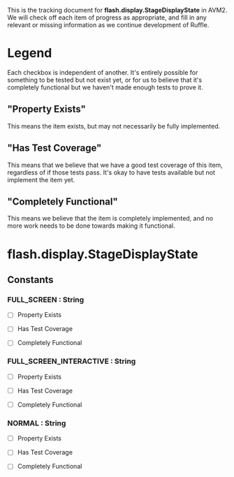 This is the tracking document for **flash.display.StageDisplayState** in AVM2. We will check off each item of progress as appropriate, and fill in any relevant or missing information as we continue development of Ruffle.
# Legend

Each checkbox is independent of another. It's entirely possible for something to be tested but not exist yet, or for us to believe that it's completely functional but we haven't made enough tests to prove it.
## "Property Exists"

This means the item exists, but may not necessarily be fully implemented.
## "Has Test Coverage"

This means that we believe that we have a good test coverage of this item, regardless of if those tests pass. It's okay to have tests available but not implement the item yet.
## "Completely Functional"

This means we believe that the item is completely implemented, and no more work needs to be done towards making it functional.
# flash.display.StageDisplayState
## Constants
### FULL_SCREEN : String

* [ ] Property Exists

* [ ] Has Test Coverage

* [ ] Completely Functional


### FULL_SCREEN_INTERACTIVE : String

* [ ] Property Exists

* [ ] Has Test Coverage

* [ ] Completely Functional


### NORMAL : String

* [ ] Property Exists

* [ ] Has Test Coverage

* [ ] Completely Functional